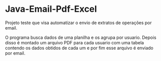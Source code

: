 # Java-Email-Pdf-Excel
Projeto teste que visa automatizar o envio de extratos de operações por email.

O programa busca dados de uma planilha e os agrupa por usuario. Depois disso é montado um arquivo PDF para cada usuario com uma tabela contendo os dados obtidos de cada um e por fim esse arquivo é enviado por email.
